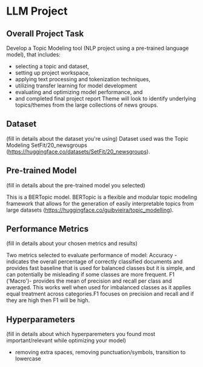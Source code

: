 # LLM Project

## Overall Project Task
Develop a Topic Modeling tool (NLP project using a pre-trained language model), that includes: 
- selecting a topic and dataset,
- setting up project workspace,
- applying text processing and tokenization techniques,
- utilizing transfer learning for model development
- evaluating and optimizing model performance, and
- and completed final project report
Theme will look to identify underlying topics/themes from the large collections of news groups.

## Dataset
(fill in details about the dataset you're using)
Dataset used was the Topic Modeling SetFit/20_newsgroups (https://huggingface.co/datasets/SetFit/20_newsgroups).

## Pre-trained Model
(fill in details about the pre-trained model you selected)

This is a BERTopic model. BERTopic is a flexible and modular topic modeling framework that allows for the generation of easily interpretable topics from large datasets (https://huggingface.co/guibvieira/topic_modelling). 

## Performance Metrics
(fill in details about your chosen metrics and results)

Two metrics selected to evaluate performance of model:
Accuracy - indicates the overall percentage of correctly classified documents and provides fast baseline that is used for balanced classes but it is simple, and can potentially be misleading if some classes are more frequent.
F1 ('Macro')- provides the mean of precision and recall per class and averaged. This works well when used for imbalanced classes as it applies equal treatment across categories.F1 focuses on precision and recall and if they are high then F1 will be high.

## Hyperparameters
(fill in details about which hyperparemeters you found most important/relevant while optimizing your model)

- removing extra spaces, removing punctuation/symbols, transition to lowercase

